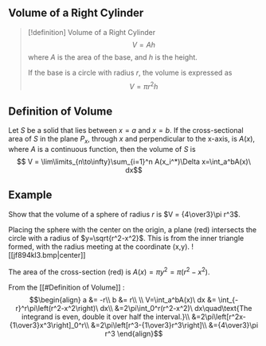 ## Volume of a Right Cylinder

>[!definition] Volume of a Right Cylinder
>$$V = Ah$$ 
>where $A$ is the area of the base, and $h$ is the height.
>
>If the base is a circle with radius $r$, the volume is expressed as
>$$V = \pi r^2h$$

## Definition of Volume

Let $S$ be a solid that lies between $x=a$ and $x=b$. If the cross-sectional area of $S$ in the plane $P_x$, through $x$ and perpendicular to the x-axis, is $A(x)$, where $A$ is a continuous function, then the volume of $S$ is
$$
V = \lim\limits_{n\to\infty}\sum_{i=1}^n
A(x_i^*)\Delta x=\int_a^bA(x)\ dx$$

## Example
Show that the volume of a sphere of radius $r$ is $V = {4\over3}\pi r^3$.

Placing the sphere with the center on the origin, a plane (red) intersects the circle with a radius of $y=\sqrt{r^2-x^2}$. This is from the inner triangle formed, with the radius meeting at the coordinate (x,y).
![[jf894kl3.bmp|center]]

The area of the cross-section (red) is $A(x) = \pi y^2 = \pi\left(r^2-x^2\right)$.

From the [[#Definition of Volume]]
:
$$\begin{align}
a &= -r\\
b &= r\\
\\
V=\int_a^bA(x)\ dx &= \int_{-r}^r\pi\left(r^2-x^2\right)\ dx\\
&=2\pi\int_0^r(r^2-x^2)\ dx\quad\text{The integrand is even, double it over half the interval.}\\
&=2\pi\left[r^2x-{1\over3}x^3\right]_0^r\\
&=2\pi\left[r^3-{1\over3}r^3\right]\\
&={4\over3}\pi r^3
\end{align}$$
